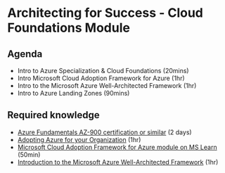 # Architecting for Success - Cloud Foundations Module

## Agenda

- Intro to Azure Specialization & Cloud Foundations (20mins)
- Intro Microsoft Cloud Adoption Framework for Azure (1hr)
- Intro to the Microsoft Azure Well-Architected Framework (1hr)
- Intro to Azure Landing Zones (90mins)

## Required knowledge

- [Azure Fundamentals AZ-900 certification or similar](https://learn.microsoft.com/en-us/training/paths/azure-fundamentals/) (2 days)
- [Adopting Azure for your Organization](https://www.youtube.com/watch?v=T7neX1i6iF0) (1hr)
- [Microsoft Cloud Adoption Framework for Azure module on MS Learn](https://learn.microsoft.com/en-us/training/modules/microsoft-cloud-adoption-framework-for-azure/) (50min)
- [Introduction to the Microsoft Azure Well-Architected Framework](https://learn.microsoft.com/en-us/training/modules/azure-well-architected-introduction/) (1hr)